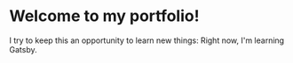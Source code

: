 # Welcome to my portfolio!
I try to keep this an opportunity to learn new things: Right now, I'm learning Gatsby.